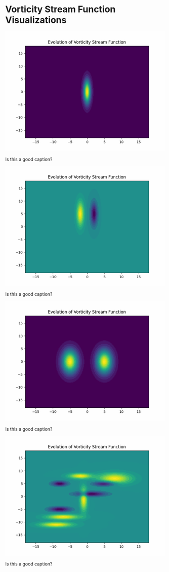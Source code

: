 # Vorticity Stream Function Visualizations

![](visuals/vorticity_stream_function.gif)

Is this a good caption?

![](visuals/vorticity_stream_function_0.gif)

Is this a good caption?

![](visuals/vorticity_stream_function_1.gif)

Is this a good caption?

![](visuals/vorticity_stream_function_2.gif)

Is this a good caption?
